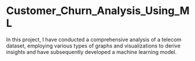 # Customer_Churn_Analysis_Using_ML

In this project, I have conducted a comprehensive analysis of a telecom dataset, employing various types of graphs and visualizations to derive insights and have subsequently developed a machine learning model.
